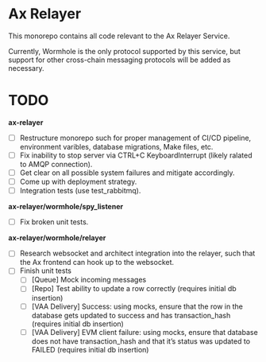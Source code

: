 # Ax Relayer

This monorepo contains all code relevant to the Ax Relayer Service.

Currently, Wormhole is the only protocol supported by this service, but support for other cross-chain messaging protocols will be added as necessary.

# TODO

**ax-relayer**

-   [ ] Restructure monorepo such for proper management of CI/CD pipeline, environment varibles, database migrations, Make files, etc.
-   [ ] Fix inability to stop server via CTRL+C KeyboardInterrupt (likely ralated to AMQP connection).
-   [ ] Get clear on all possible system failures and mitigate accordingly.
-   [ ] Come up with deployment strategy.
-   [ ] Integration tests (use test_rabbitmq).

**ax-relayer/wormhole/spy_listener**

-   [ ] Fix broken unit tests.

**ax-relayer/wormhole/relayer**

-   [ ] Research websocket and architect integration into the relayer, such that the Ax frontend can hook up to the websocket.
-   [ ] Finish unit tests
    -   [ ] [Queue] Mock incoming messages
    -   [ ] [Repo] Test ability to update a row correctly (requires initial db insertion)
    -   [ ] [VAA Delivery] Success: using mocks, ensure that the row in the database gets updated to success and has transaction_hash (requires initial db insertion)
    -   [ ] [VAA Delivery] EVM client failure: using mocks, ensure that database does not have transaction_hash and that it’s status was updated to FAILED (requires initial db insertion)
